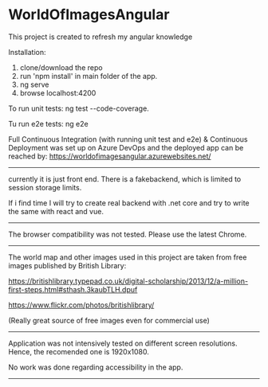 
# WorldOfImagesAngular

This project is created to refresh my angular knowledge


Installation:
1. clone/download the repo
2. run 'npm install' in main folder of the app.
3. ng serve
4. browse localhost:4200

To run unit tests: ng test --code-coverage.

Tu run e2e tests: ng e2e

Full Continuous Integration (with running unit test and e2e) & Continuous Deployment was set up on Azure DevOps and the deployed app can be reached by:
https://worldofimagesangular.azurewebsites.net/

----------------------------------------
currently it is just front end. There is a fakebackend, which is limited to session storage limits.

If i find time I will try to create real backend with .net core and try to write the same with react and vue.

----------------------------------------

The browser compatibility was not tested. Please use the latest Chrome.

----------------------------------------

The world map and other images used in this project are taken from free images published by British Library:

https://britishlibrary.typepad.co.uk/digital-scholarship/2013/12/a-million-first-steps.html#sthash.3kaubTLH.dpuf

https://www.flickr.com/photos/britishlibrary/

(Really great source of free images even for commercial use)

----------------------------------------

Application was not intensively tested on different screen resolutions. Hence, the recomended one is 1920x1080.

No work was done regarding accessibility in the app.

----------------------------------------
